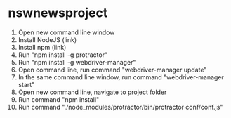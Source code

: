 # nswnewsproject

1. Open new command line window
2. Install NodeJS (link)
3. Install npm (link)
4. Run "npm install -g protractor"
5. Run "npm install -g webdriver-manager"
6. Open command line, run command "webdriver-manager update"
7. In the same command line window, run command "webdriver-manager start"
8. Open new command line, navigate to project folder
9. Run command "npm install"
10. Run command "./node_modules/protractor/bin/protractor conf/conf.js"
